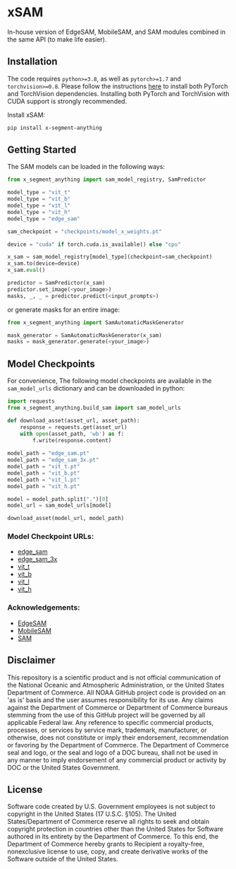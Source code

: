 # xSAM

In-house version of EdgeSAM, MobileSAM, and SAM modules combined in the same API (to make life easier).

## Installation

The code requires `python>=3.8`, as well as `pytorch>=1.7` and `torchvision>=0.8`. 
Please follow the instructions [here](https://pytorch.org/get-started/locally/) to install both PyTorch and TorchVision 
dependencies. Installing both PyTorch and TorchVision with CUDA support is strongly recommended.

Install xSAM:

```bash
pip install x-segment-anything
```

## Getting Started
The SAM models can be loaded in the following ways:

```python
from x_segment_anything import sam_model_registry, SamPredictor

model_type = "vit_t"
model_type = "vit_b"
model_type = "vit_l"
model_type = "vit_h"
model_type = "edge_sam"

sam_checkpoint = "checkpoints/model_x_weights.pt"

device = "cuda" if torch.cuda.is_available() else "cpu"

x_sam = sam_model_registry[model_type](checkpoint=sam_checkpoint)
x_sam.to(device=device)
x_sam.eval()

predictor = SamPredictor(x_sam)
predictor.set_image(<your_image>)
masks, _, _ = predictor.predict(<input_prompts>)
```

or generate masks for an entire image:

```python
from x_segment_anything import SamAutomaticMaskGenerator

mask_generator = SamAutomaticMaskGenerator(x_sam)
masks = mask_generator.generate(<your_image>)
```

## Model Checkpoints
For convenience, The following model checkpoints are available in the `sam_model_urls` dictionary and can be downloaded in python:

```python
import requests
from x_segment_anything.build_sam import sam_model_urls

def download_asset(asset_url, asset_path):
    response = requests.get(asset_url)
    with open(asset_path, 'wb') as f:
        f.write(response.content)
        
model_path = "edge_sam.pt"
model_path = "edge_sam_3x.pt"
model_path = "vit_t.pt"
model_path = "vit_b.pt"
model_path = "vit_l.pt"
model_path = "vit_h.pt"

model = model_path.split(".")[0]
model_url = sam_model_urls[model]

download_asset(model_url, model_path)

```

### Model Checkpoint URLs:
- [edge_sam](https://huggingface.co/spaces/chongzhou/EdgeSAM/resolve/main/weights/edge_sam.pth)
- [edge_sam_3x](https://huggingface.co/spaces/chongzhou/EdgeSAM/resolve/main/weights/edge_sam_3x.pth)
- [vit_t](https://huggingface.co/spaces/dhkim2810/MobileSAM/blob/main/mobile_sam.pt)
- [vit_b](https://dl.fbaipublicfiles.com/segment_anything/sam_vit_b_01ec64.pth)
- [vit_l](https://dl.fbaipublicfiles.com/segment_anything/sam_vit_l_0b3195.pth)
- [vit_h](https://dl.fbaipublicfiles.com/segment_anything/sam_vit_h_4b8939.pth)

### Acknowledgements:
- [EdgeSAM](https://github.com/chongzhou96/EdgeSAM)
- [MobileSAM](https://github.com/ChaoningZhang/MobileSAM)
- [SAM](https://github.com/facebookresearch/segment-anything)

## Disclaimer

This repository is a scientific product and is not official communication of the National 
Oceanic and Atmospheric Administration, or the United States Department of Commerce. All NOAA 
GitHub project code is provided on an 'as is' basis and the user assumes responsibility for its 
use. Any claims against the Department of Commerce or Department of Commerce bureaus stemming from 
the use of this GitHub project will be governed by all applicable Federal law. Any reference to 
specific commercial products, processes, or services by service mark, trademark, manufacturer, or 
otherwise, does not constitute or imply their endorsement, recommendation or favoring by the 
Department of Commerce. The Department of Commerce seal and logo, or the seal and logo of a DOC 
bureau, shall not be used in any manner to imply endorsement of any commercial product or activity 
by DOC or the United States Government.


## License 

Software code created by U.S. Government employees is not subject to copyright in the United States 
(17 U.S.C. §105). The United States/Department of Commerce reserve all rights to seek and obtain 
copyright protection in countries other than the United States for Software authored in its 
entirety by the Department of Commerce. To this end, the Department of Commerce hereby grants to 
Recipient a royalty-free, nonexclusive license to use, copy, and create derivative works of the 
Software outside of the United States.